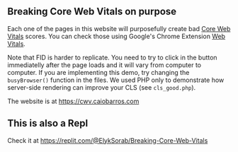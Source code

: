 ## Breaking Core Web Vitals on purpose

Each one of the pages in this website will purposefully create bad [Core Web Vitals](https://web.dev/vitals) scores. You can check those using Google's Chrome Extension [Web Vitals](https://chrome.google.com/webstore/detail/web-vitals/ahfhijdlegdabablpippeagghigmibma).
	
Note that FID is harder to replicate. You need to try to click in the button immediatelly after the page loads and it will vary from computer to computer. If you are implementing this demo, try changing the <code>busyBrowser()</code> function in the files. We used PHP only to demonstrate how server-side rendering can improve your CLS (see <code>cls_good.php</code>).

The website is at https://cwv.caiobarros.com

## This is also a Repl

Check it at https://replit.com/@ElykSorab/Breaking-Core-Web-Vitals